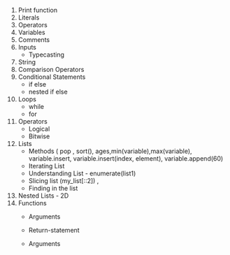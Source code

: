 1. Print function
2. Literals
3. Operators
4. Variables
5. Comments
6. Inputs
    - Typecasting
7. String
8. Comparison Operators
9. Conditional Statements
    - if else
    - nested if else
10. Loops
    - while
    - for
11. Operators
    - Logical
    - Bitwise
12. Lists
    - Methods ( pop , sort(), ages,min(variable),max(variable), variable.insert, variable.insert(index, element), variable.append(60)
    - Iterating List
    - Understanding List - enumerate(list1)
    - Slicing list
       (my_list[::2]) ,
    - Finding in the list
13. Nested Lists - 2D
14. Functions
     - Arguments
     - Return-statement
    
    - Arguments
